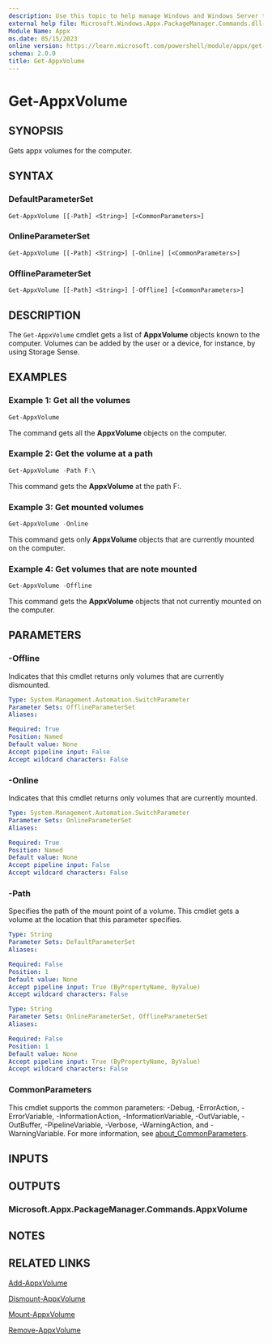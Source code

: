```yaml
---
description: Use this topic to help manage Windows and Windows Server technologies with Windows PowerShell.
external help file: Microsoft.Windows.Appx.PackageManager.Commands.dll-Help.xml
Module Name: Appx
ms.date: 05/15/2023
online version: https://learn.microsoft.com/powershell/module/appx/get-appxvolume?view=windowsserver2025-ps&wt.mc_id=ps-gethelp
schema: 2.0.0
title: Get-AppxVolume
---
```


# Get-AppxVolume

## SYNOPSIS
Gets appx volumes for the computer.

## SYNTAX

### DefaultParameterSet

```
Get-AppxVolume [[-Path] <String>] [<CommonParameters>]
```

### OnlineParameterSet

```
Get-AppxVolume [[-Path] <String>] [-Online] [<CommonParameters>]
```

### OfflineParameterSet

```
Get-AppxVolume [[-Path] <String>] [-Offline] [<CommonParameters>]
```

## DESCRIPTION

The `Get-AppxVolume` cmdlet gets a list of **AppxVolume** objects known to the computer.
Volumes can be added by the user or a device, for instance, by using Storage Sense.

## EXAMPLES

### Example 1: Get all the volumes

```powershell
Get-AppxVolume
```

The command gets all the **AppxVolume** objects on the computer.

### Example 2: Get the volume at a path

```powershell
Get-AppxVolume -Path F:\
```

This command gets the **AppxVolume** at the path F:\.

### Example 3: Get mounted volumes

```powershell
Get-AppxVolume -Online
```

This command gets only **AppxVolume** objects that are currently mounted on the computer.

### Example 4: Get volumes that are note mounted

```powershell
Get-AppxVolume -Offline
```

This command gets the **AppxVolume** objects that not currently mounted on the computer.

## PARAMETERS

### -Offline

Indicates that this cmdlet returns only volumes that are currently dismounted.

```yaml
Type: System.Management.Automation.SwitchParameter
Parameter Sets: OfflineParameterSet
Aliases:

Required: True
Position: Named
Default value: None
Accept pipeline input: False
Accept wildcard characters: False
```

### -Online

Indicates that this cmdlet returns only volumes that are currently mounted.

```yaml
Type: System.Management.Automation.SwitchParameter
Parameter Sets: OnlineParameterSet
Aliases:

Required: True
Position: Named
Default value: None
Accept pipeline input: False
Accept wildcard characters: False
```

### -Path

Specifies the path of the mount point of a volume. This cmdlet gets a volume at the location that
this parameter specifies.

```yaml
Type: String
Parameter Sets: DefaultParameterSet
Aliases:

Required: False
Position: 1
Default value: None
Accept pipeline input: True (ByPropertyName, ByValue)
Accept wildcard characters: False
```

```yaml
Type: String
Parameter Sets: OnlineParameterSet, OfflineParameterSet
Aliases:

Required: False
Position: 1
Default value: None
Accept pipeline input: True (ByPropertyName, ByValue)
Accept wildcard characters: False
```

### CommonParameters

This cmdlet supports the common parameters: -Debug, -ErrorAction, -ErrorVariable,
-InformationAction, -InformationVariable, -OutVariable, -OutBuffer, -PipelineVariable, -Verbose,
-WarningAction, and -WarningVariable. For more information, see
[about_CommonParameters](http://go.microsoft.com/fwlink/?LinkID=113216).

## INPUTS

## OUTPUTS

### Microsoft.Appx.PackageManager.Commands.AppxVolume

## NOTES

## RELATED LINKS

[Add-AppxVolume](./Add-AppxVolume.md)

[Dismount-AppxVolume](./Dismount-AppxVolume.md)

[Mount-AppxVolume](./Mount-AppxVolume.md)

[Remove-AppxVolume](./Remove-AppxVolume.md)
